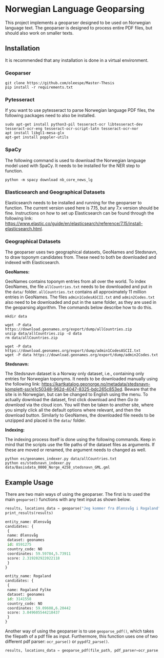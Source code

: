 # Norwegian Language Geoparsing

This project implements a geoparser designed to be used on Norwegian language text.
The geoparser is designed to process entire PDF files, but should also work on smaller texts.

## Installation

It is recommended that any installation is done in a virtual environment.

### Geoparser

```console
git clone https://github.com/oleespe/Master-Thesis
pip install -r requirements.txt
```

### Pytesseract

If you want to use pytesseract to parse Norwegian language PDF files, the following packages need to also be installed.

```console
sudo apt-get install python3-pil tesseract-ocr libtesseract-dev tesseract-ocr-eng tesseract-ocr-script-latn tesseract-ocr-nor
apt install libgl1-mesa-glx
apt-get install poppler-utils
```

### SpaCy

The following command is used to download the Norwegian language model used with SpaCy.
It needs to be installed for the NER step to function.

```console
python -m spacy download nb_core_news_lg
```

### Elasticsearch and Geographical Datasets

Elasticsearch needs to be installed and running for the geoparser to function.
The current version used here is 7.15, but any 7.x version should be fine.
Instructions on how to set up Elasticsearch can be found through the following link: <https://www.elastic.co/guide/en/elasticsearch/reference/7.15/install-elasticsearch.html>.

### Geographical Datasets

The geoparser uses two geographical datasets, GeoNames and Stedsnavn, to draw toponym candidates from.
These need to both be downloaded and indexed with Elasticsearch.

**GeoNames:**

GeoNames contains toponym entries from all over the world.
To index GeoNames, the file `allCountries.txt` needs to be downloaded and put in the `data/` folder.
`allCountries.txt` contains all approximately 11 million entries in GeoNames.
The files `admin1CodesASCII.txt` and `admin2Codes.txt` also need to be downloaded and put in the same folder, as they are used in the geoparsing algorithm.
The commands below describe how to do this.

```console
mkdir data

wget -P data https://download.geonames.org/export/dump/allCountries.zip
unzip data/allCountries.zip -d data
rm data/allCountries.zip

wget -P data https://download.geonames.org/export/dump/admin1CodesASCII.txt
wget -P data https://download.geonames.org/export/dump/admin2Codes.txt
```

**Stedsnavn:**

The Stedsnavn dataset is a Norway only dataset, i.e., containing only entries for Norwegian toponyms.
It needs to be downloaded manually using the following link: <https://kartkatalog.geonorge.no/metadata/stedsnavn-komplett-ssr/e1c50348-962d-4047-8325-bdc265c853ed>.
Beware that the site is in Norwegian, but can be changed to English using the menu.
To actually download the dataset, first click download and then _Go to download_ via the cloud icon.
You will then be taken to another site, where you simply click all the default options where relevant, and then the download button.
Similarly to GeoNames, the downloaded file needs to be unzipped and placed in the `data/` folder.

**Indexing:**

The indexing process itself is done using the following commands.
Keep in mind that the scripts use the file paths of the dataset files as arguments.
If these are moved or renamed, the argument needs to changed as well.

```console
python es/geonames_indexer.py data/allCountries.txt
python es/stedsnavn_indexer.py data/Basisdata_0000_Norge_4258_stedsnavn_GML.gml
```

## Example Usage

There are two main ways of using the geoparser.
The first is to used the main `geoparse()` functions with any text input as shown below.

```py
results, locations_data = geoparse("Jeg kommer fra Ølensvåg i Rogaland")
print_results(results)

entity_name: Ølensvåg
candidates: {
 {
 name: Ølensvåg
 dataset: geonames
 id: 8591275
 country_code: NO
 coordinates: 59.59784,5.73911
 score: 2.319202922022118
 }
}

entity_name: Rogaland
candidates: {
 {
 name: Rogaland Fylke
 dataset: geonames
 id: 3141558
 country_code: NO
 coordinates: 59.09608,6.20442
 score: 3.049605544218437
 }
}
```

Another way of using the geoparser is to use `geoparse_pdf()`, which takes the filepath of a pdf file as input.
Furthermore, this function uses one of two different pdf parser: `ocr_parse()` or `pypdf2_parse()`.

```py
results, locations_data = geoparse_pdf(file_path, pdf_parser=ocr_parse, is_wikipedia=True)
```
